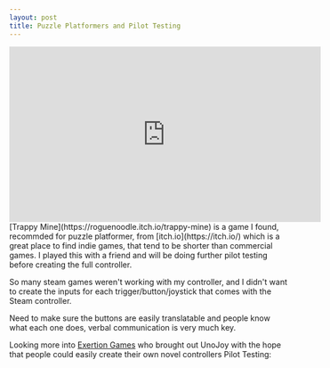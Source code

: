 ```yaml
---
layout: post
title: Puzzle Platformers and Pilot Testing
---
```


<iframe width="560" height="315" src="https://www.youtube.com/embed/KPlaVodU6r0" frameborder="0" allowfullscreen></iframe>
[Trappy Mine](https://roguenoodle.itch.io/trappy-mine) is a game I found, recommded for puzzle platformer, from [itch.io](https://itch.io/) which is a great place to find indie games, that tend to be shorter than commercial games. I played this with a friend and will be doing further pilot testing before creating the full controller.

So many steam games weren't working with my controller, and I didn't want to create the inputs for each trigger/button/joystick that comes with the Steam controller.

Need to make sure the buttons are easily translatable and people know what each one does, verbal communication is very much key.

Looking more into [Exertion Games](http://exertiongameslab.org/projects/unojoy) who brought out UnoJoy with the hope that people could easily create their own novel controllers
Pilot Testing:


